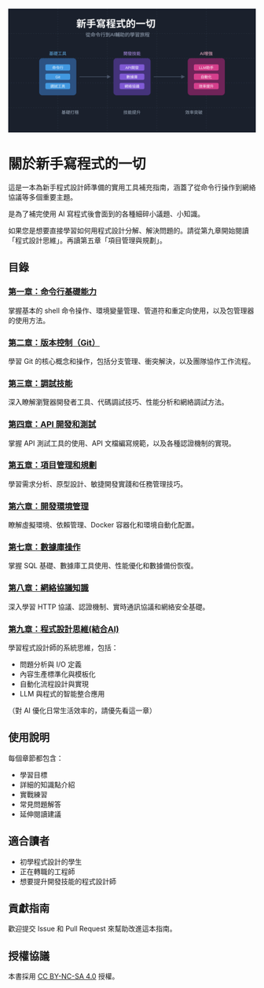 ![新手寫程式的一切](09/images/programming-journey.svg)

# 關於新手寫程式的一切

這是一本為新手程式設計師準備的實用工具補充指南，涵蓋了從命令行操作到網絡協議等多個重要主題。

是為了補完使用 AI 寫程式後會面到的各種細碎小議題、小知識。

如果您是想要直接學習如何用程式設計分解、解決問題的。請從第九章開始閱讀「程式設計思維」。再讀第五章「項目管理與規劃」。


## 目錄

### [第一章：命令行基礎能力](01/outline.md)
掌握基本的 shell 命令操作、環境變量管理、管道符和重定向使用，以及包管理器的使用方法。

### [第二章：版本控制（Git）](02/outline.md)
學習 Git 的核心概念和操作，包括分支管理、衝突解決，以及團隊協作工作流程。

### [第三章：調試技能](03/outline.md)
深入瞭解瀏覽器開發者工具、代碼調試技巧、性能分析和網絡調試方法。

### [第四章：API 開發和測試](04/outline.md)
掌握 API 測試工具的使用、API 文檔編寫規範，以及各種認證機制的實現。

### [第五章：項目管理和規劃](05/outline.md)
學習需求分析、原型設計、敏捷開發實踐和任務管理技巧。

### [第六章：開發環境管理](06/outline.md)
瞭解虛擬環境、依賴管理、Docker 容器化和環境自動化配置。

### [第七章：數據庫操作](07/outline.md)
掌握 SQL 基礎、數據庫工具使用、性能優化和數據備份恢復。

### [第八章：網絡協議知識](08/outline.md)
深入學習 HTTP 協議、認證機制、實時通訊協議和網絡安全基礎。

### [第九章：程式設計思維(結合AI)](09/outline.md)
學習程式設計師的系統思維，包括：
- 問題分析與 I/O 定義
- 內容生產標準化與模板化
- 自動化流程設計與實現
- LLM 與程式的智能整合應用


（對 AI 優化日常生活效率的，請優先看這一章）

## 使用說明

每個章節都包含：
- 學習目標
- 詳細的知識點介紹
- 實戰練習
- 常見問題解答
- 延伸閱讀建議

## 適合讀者

- 初學程式設計的學生
- 正在轉職的工程師
- 想要提升開發技能的程式設計師

## 貢獻指南

歡迎提交 Issue 和 Pull Request 來幫助改進這本指南。

## 授權協議

本書採用 [CC BY-NC-SA 4.0](https://creativecommons.org/licenses/by-nc-sa/4.0/) 授權。 